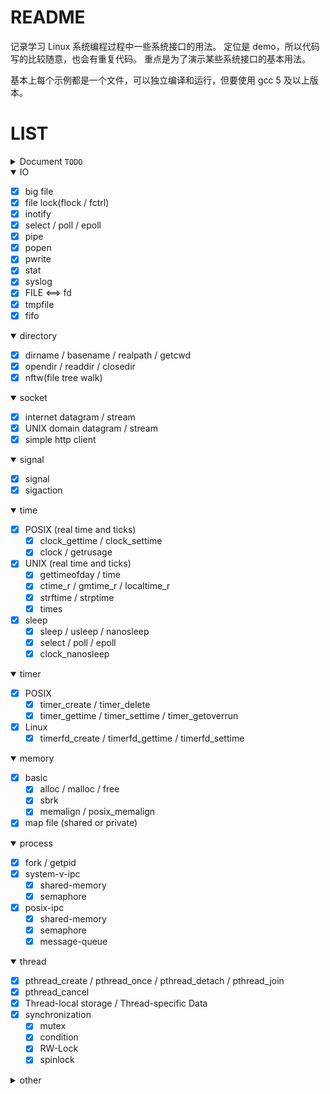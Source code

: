 README
========

记录学习 Linux 系统编程过程中一些系统接口的用法。
定位是 demo，所以代码写的比较随意，也会有重复代码。
重点是为了演示某些系统接口的基本用法。

基本上每个示例都是一个文件，可以独立编译和运行，但要使用 gcc 5 及以上版本。


LIST
==========

<details>
<summary>Document <code>TODO</code></summary>

* 待完成
</details>


<details open>
<summary>IO </summary>

- [x] big file
- [x] file lock(flock / fctrl)
- [x] inotify
- [x] select / poll / epoll
- [x] pipe
- [x] popen
- [x] pwrite
- [x] stat
- [x] syslog
- [x] FILE <==> fd
- [x] tmpfile
- [x] fifo
</details>


<details open>
<summary>directory </summary>

- [x] dirname / basename / realpath / getcwd
- [x] opendir / readdir / closedir
- [x] nftw(file tree walk)
</details>


<details open>
<summary>socket </summary>

- [x] internet datagram / stream
- [x] UNIX domain datagram / stream
- [x] simple http client
</details>


<details open>
<summary>signal </summary>

- [x] signal
- [x] sigaction
</details>


<details open>
<summary>time</summary>

- [x] POSIX (real time and ticks)
	- [x] clock_gettime / clock_settime
	- [x] clock / getrusage
- [x] UNIX (real time and ticks)
	- [x] gettimeofday / time
	- [x] ctime_r / gmtime_r / localtime_r
	- [x] strftime / strptime
	- [x] times
- [x] sleep
	- [x] sleep / usleep / nanosleep
	- [x] select / poll / epoll
	- [x] clock_nanosleep
</details>


<details open>
<summary>timer </summary>

- [x] POSIX
	- [x] timer_create / timer_delete
	- [x] timer_gettime / timer_settime / timer_getoverrun
- [x] Linux
	- [x] timerfd_create / timerfd_gettime / timerfd_settime
</details>


<details open>
<summary>memory </summary>

- [x] basic
	- [x] alloc / malloc / free
	- [x] sbrk
	- [x] memalign / posix_memalign
- [x] map file (shared or private)
</details>


<details open>
<summary>process </summary>

- [x] fork / getpid
- [x] system-v-ipc
	- [x] shared-memory
	- [x] semaphore
- [x] posix-ipc
	- [x] shared-memory
	- [x] semaphore
	- [x] message-queue
</details>


<details open>
<summary>thread </summary>

- [x] pthread_create / pthread_once / pthread_detach / pthread_join
- [x] pthread_cancel
- [x] Thread-local storage / Thread-specific Data
- [x] synchronization
	- [x] mutex
	- [x] condition
	- [x] RW-Lock
	- [x] spinlock
</details>


<details>
<summary>other </summary>

- [x] cmake
- [x] libc IO
</details>
